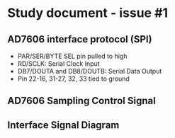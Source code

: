 # Study document - issue #1

## AD7606 interface protocol (SPI)
* PAR/SER/BYTE SEL pin pulled to high
* RD/SCLK: Serial Clock Input
* DB7/DOUTA and DB8/DOUTB: Serial Data Output
* Pin 22-16, 31-27, 32, 33 tied to ground
## AD7606 Sampling Control Signal

## Interface Signal Diagram